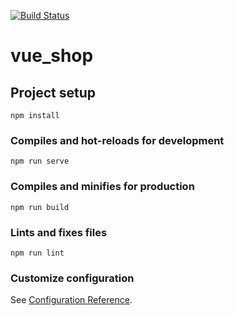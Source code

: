 [![Build Status](https://dev.azure.com/Sheng31/AzureCICD/_apis/build/status/shengshengsheng31.vue_shop?branchName=master)](https://dev.azure.com/Sheng31/AzureCICD/_build/latest?definitionId=14&branchName=master)

# vue_shop

## Project setup
```
npm install
```

### Compiles and hot-reloads for development
```
npm run serve
```

### Compiles and minifies for production
```
npm run build
```

### Lints and fixes files
```
npm run lint
```

### Customize configuration
See [Configuration Reference](https://cli.vuejs.org/config/).


